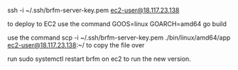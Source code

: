 ssh -i ~/.ssh/brfm-server-key.pem ec2-user@18.117.23.138

to deploy to EC2 use the command GOOS=linux GOARCH=amd64 go build

use the command scp -i ~/.ssh/brfm-server-key.pem ./bin/linux/amd64/app ec2-user@18.117.23.138:~/ to copy the file over

run sudo systemctl restart brfm on ec2 to run the new version.
